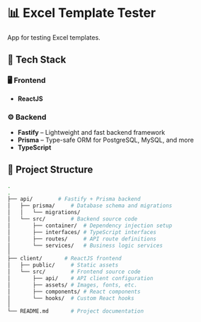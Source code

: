 # 📊 Excel Template Tester

App for testing Excel templates.

## 🧠 Tech Stack

### 🖥️ Frontend
- **ReactJS**

### ⚙️ Backend
- **Fastify** – Lightweight and fast backend framework
- **Prisma** – Type-safe ORM for PostgreSQL, MySQL, and more
- **TypeScript**

## 📁 Project Structure

```bash
.
.
├── api/        # Fastify + Prisma backend
│   ├── prisma/     # Database schema and migrations
│   │   └── migrations/
│   └── src/        # Backend source code
│       ├── container/  # Dependency injection setup
│       ├── interfaces/ # TypeScript interfaces
│       ├── routes/     # API route definitions
│       └── services/   # Business logic services
│
├── client/       # ReactJS frontend
│   ├── public/     # Static assets
│   └── src/        # Frontend source code
│       ├── api/    # API client configuration
│       ├── assets/ # Images, fonts, etc.
│       ├── components/ # React components
│       └── hooks/  # Custom React hooks
│
└── README.md       # Project documentation
